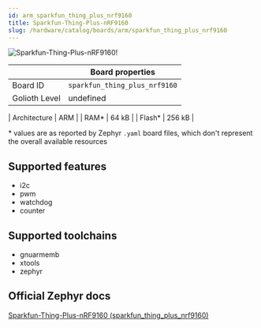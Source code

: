 ```yaml
---
id: arm_sparkfun_thing_plus_nrf9160
title: Sparkfun-Thing-Plus-nRF9160
slug: /hardware/catalog/boards/arm/sparkfun_thing_plus_nrf9160
---
```


[//]: # (This is an auto-generated file, do not edit! Changes to it will be lost upon re-generation)

![Sparkfun-Thing-Plus-nRF9160!](/img/boards/arm/sparkfun_thing_plus_nrf9160.jpg "Sparkfun-Thing-Plus-nRF9160")

|                | Board properties     |
| -------------  | -------------------- |
| Board ID       | `sparkfun_thing_plus_nrf9160` |
| Golioth Level  | undefined       |

| Architecture   | ARM |
| RAM*           | 64 kB |
| Flash*         | 256 kB |

\* values are as reported by Zephyr `.yaml` board files, which don't represent the overall available resources



## Supported features

* i2c
* pwm
* watchdog
* counter

## Supported toolchains

* gnuarmemb
* xtools
* zephyr

## Official Zephyr docs

[Sparkfun-Thing-Plus-nRF9160 (sparkfun_thing_plus_nrf9160)](https://docs.zephyrproject.org/latest/boards/arm/sparkfun_thing_plus_nrf9160/doc/index.html)
